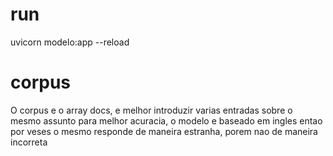 # run

uvicorn modelo:app --reload

# corpus

O corpus e o array docs, e melhor introduzir varias entradas sobre o mesmo assunto para melhor acuracia, o modelo e baseado em ingles entao por veses o mesmo responde de maneira estranha, porem nao de maneira incorreta